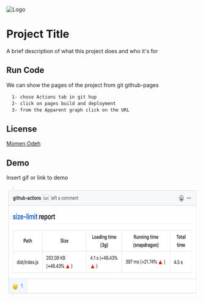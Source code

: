 
![Logo](https://dev-to-uploads.s3.amazonaws.com/uploads/articles/th5xamgrr6se0x5ro4g6.png)


# Project Title

A brief description of what this project does and who it's for


## Run Code

We can show the pages of the project from git github-pages 

```bash
  1- chose Actions tab in git hup
  2- click on pages build and deployment
  3- from the Apparent graph click on the URL
```
    
## License

[Momen Odeh](https://github.com/Momen-Odeh)


## Demo

Insert gif or link to demo

<p align="center">
<img src="https://raw.githubusercontent.com/andresz1/size-limit-action/master/assets/pr.png"
  alt="Size Limit comment in pull request about bundle size changes"
  width="686" height="289">
</p>
